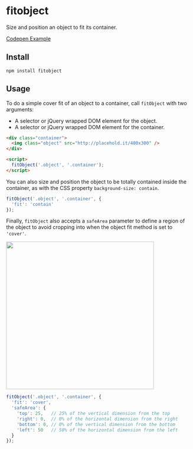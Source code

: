 # fitobject

Size and position an object to fit its container.

[Codepen Example](http://codepen.io/dannydb/pen/Qvmrme)

## Install
```
npm install fitobject
```

## Usage

To do a simple cover fit of an object to a container, call `fitObject` with two arguments:

- A selector or jQuery wrapped DOM element for the object.
- A selector or jQuery wrapped DOM element for the container.

```html
<div class="container">
  <img class="object" src="http://placehold.it/400x300" />
</div>

<script>
  fitObject('.object', '.container');
</script>
```

You can also size and position the object to be totally contained inside the container, as with the CSS property `background-size: contain`.

```js
fitObject('.object', '.container', {
  'fit': 'contain'
});

```

Finally, `fitObject` also accepts a `safeArea` parameter to define a region of the object to avoid cropping into when the object fit method is set to `'cover'`.

<img src="https://cloud.githubusercontent.com/assets/419297/25910766/8b30a470-357f-11e7-850e-d11e7889f4ed.png" width="400" />

```js
fitObject('.object', '.container', {
  'fit': 'cover',
  'safeArea': {
    'top': 25,   // 25% of the vertical dimension from the top
    'right': 0,  // 0% of the horizontal dimension from the right
    'bottom': 0, // 0% of the vertical dimension from the bottom
    'left': 50   // 50% of the horizontal dimension from the left
  }
});
```
